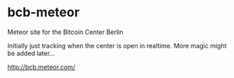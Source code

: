 bcb-meteor
==========

Meteor site for the Bitcoin Center Berlin

Initially just tracking when the center is open in realtime. More magic might be added later...

http://bcb.meteor.com/
